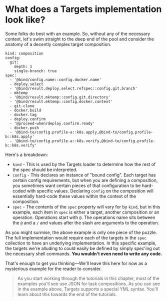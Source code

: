 # What does a Targets implementation look like?

Some folks do best with an example. So, without any of the necessary context, let's swim straight to the deep end of the pool and consider the anatomy of a decently complex target composition.

```
kind: composition
config:
  git:
    depth: 1
    single-branch: true
spec:
  - '@bind/config.name::config.docker.name'
  - deploy.select
  - '@bind/result.deploy.select.refspec::config.git.branch'
  - mktemp
  - '@bind/result.mktemp::config.git.directory'
  - '@bind/result.mktemp::config.docker.context'
  - git.clone
  - docker.build
  - docker.tag
  - deploy.confirm
  - '@proceed-when/deploy.confirm.ready'
  - docker.push
  - '@bind-to/config.profile-a::k8s.apply,@bind-to/config.profile-b::k8s.apply'
  - '@bind-to/config.profile-a::k8s.verify,@bind-to/config.profile-b::k8s.verify'
```

Here's a breakdown:

* `kind` - This is used by the Targets loader to determine how the rest of the spec should be interpreted.
* `config` - This declares an instance of "bound config". Each target has certain config requirements, but when you are defining a composition, you sometimes want certain pieces of that configuration to be hard-coded with specific values. Declaring `config` on the composition will essentially hard-code these values within the context of the composition.
* `spec` - The contents of the `spec` property will vary for by `kind`, but in this example, each item in `spec` is either a target, another composition or an operation. Operations start with `@`. The operations name sits between the `@` and a `/` and values after the slash are arguments to the operation.

As you might surmise, the above example is only one piece of the puzzle. The full implementation would require each of the targets in the `spec` collection to have an underlying implementation. In this specific example, the targets we're alluding to could easily be defined by simply spec'ing out the necessary shell commands. **You wouldn't even need to write any code.**

That's enough to get you thinking—We'll leave this here for now as a mysterious
example for the reader to consider.

> As you start working through the tutorials in this chapter, most of the examples you'll see use JSON for task compositions. As you can see in the example above, Targets supports a special YML syntax. You'll learn about this towards the end of the tutorials.
